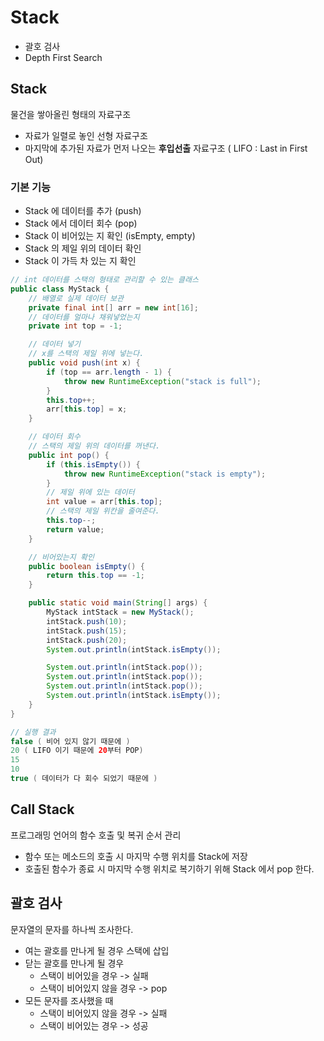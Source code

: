 # Stack
- 괄호 검사
- Depth First Search

## Stack
물건을 쌓아올린 형태의 자료구조
- 자료가 일렬로 놓인 선형 자료구조
- 마지막에 추가된 자료가 먼저 나오는 **후입선출** 자료구조 ( LIFO : Last in First Out) 

### 기본 기능
- Stack 에 데이터를 추가  (push)
- Stack 에서 데이터 회수  (pop)
- Stack 이 비어있는 지 확인 (isEmpty, empty)
- Stack 의 제일 위의 데이터 확인
- Stack 이 가득 차 있는 지 확인
  
```java
// int 데이터를 스택의 형태로 관리할 수 있는 클래스
public class MyStack {
    // 배열로 실제 데이터 보관
    private final int[] arr = new int[16];
    // 데이터를 얼마나 채워넣었는지
    private int top = -1;

    // 데이터 넣기
    // x를 스택의 제일 위에 넣는다.
    public void push(int x) {
        if (top == arr.length - 1) {
            throw new RuntimeException("stack is full");
        }
        this.top++;
        arr[this.top] = x;
    }

    // 데이터 회수
    // 스택의 제일 위의 데이터를 꺼낸다.
    public int pop() {
        if (this.isEmpty()) {
            throw new RuntimeException("stack is empty");
        }
        // 제일 위에 있는 데이터
        int value = arr[this.top];
        // 스택의 제일 위칸을 줄여준다.
        this.top--;
        return value;
    }

    // 비어있는지 확인
    public boolean isEmpty() {
        return this.top == -1;
    }

    public static void main(String[] args) {
        MyStack intStack = new MyStack();
        intStack.push(10);
        intStack.push(15);
        intStack.push(20);
        System.out.println(intStack.isEmpty());

        System.out.println(intStack.pop());
        System.out.println(intStack.pop());
        System.out.println(intStack.pop());
        System.out.println(intStack.isEmpty());
    }
}

```
```java
// 실행 결과
false ( 비어 있지 않기 때문에 )
20 ( LIFO 이기 때문에 20부터 POP)
15
10
true ( 데이터가 다 회수 되었기 때문에 )
```

## Call Stack
프로그래밍 언어의 함수 호출 및 복귀 순서 관리
- 함수 또는 메소드의 호출 시 마지막 수행 위치를 Stack에 저장
- 호출된 함수가 종료 시 마지막 수행 위치로 복기하기 위해 Stack 에서 pop 한다.
  

## 괄호 검사
문자열의 문자를 하나씩 조사한다.
- 여는 괄호를 만나게 될 경우 스택에 삽입
- 닫는 괄호를 만나게 될 경우
  - 스택이 비어있을 경우 -> 실패
  - 스택이 비어있지 않을 경우 -> pop
- 모든 문자를 조사했을 때
  - 스택이 비어있지 않을 경우 -> 실패
  - 스택이 비어있는 경우 -> 성공
